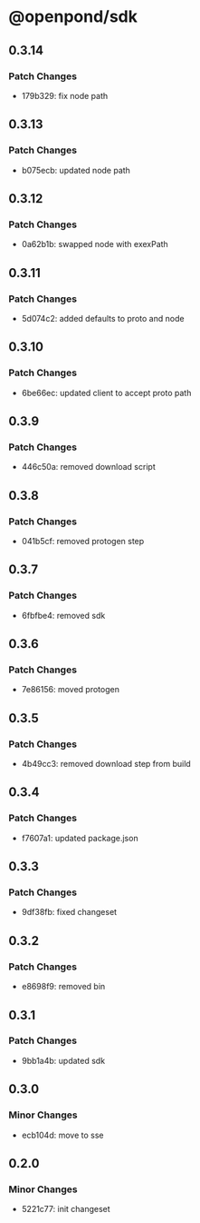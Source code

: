 # @openpond/sdk

## 0.3.14

### Patch Changes

- 179b329: fix node path

## 0.3.13

### Patch Changes

- b075ecb: updated node path

## 0.3.12

### Patch Changes

- 0a62b1b: swapped node with exexPath

## 0.3.11

### Patch Changes

- 5d074c2: added defaults to proto and node

## 0.3.10

### Patch Changes

- 6be66ec: updated client to accept proto path

## 0.3.9

### Patch Changes

- 446c50a: removed download script

## 0.3.8

### Patch Changes

- 041b5cf: removed protogen step

## 0.3.7

### Patch Changes

- 6fbfbe4: removed sdk

## 0.3.6

### Patch Changes

- 7e86156: moved protogen

## 0.3.5

### Patch Changes

- 4b49cc3: removed download step from build

## 0.3.4

### Patch Changes

- f7607a1: updated package.json

## 0.3.3

### Patch Changes

- 9df38fb: fixed changeset

## 0.3.2

### Patch Changes

- e8698f9: removed bin

## 0.3.1

### Patch Changes

- 9bb1a4b: updated sdk

## 0.3.0

### Minor Changes

- ecb104d: move to sse

## 0.2.0

### Minor Changes

- 5221c77: init changeset
